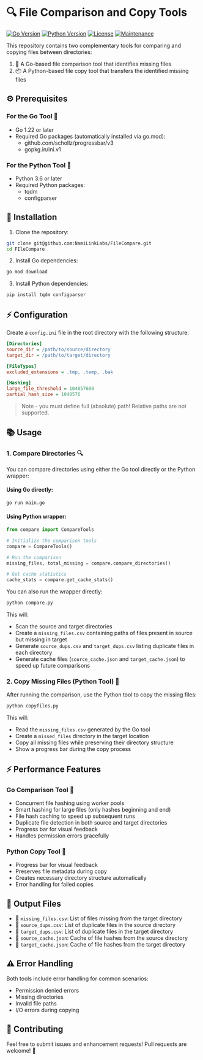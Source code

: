 # 🔍 File Comparison and Copy Tools

[![Go Version](https://img.shields.io/badge/Go-1.22%2B-blue)](https://go.dev/)
[![Python Version](https://img.shields.io/badge/Python-3.6%2B-blue)](https://www.python.org/)
[![License](https://img.shields.io/badge/License-MIT-green)](LICENSE)
[![Maintenance](https://img.shields.io/badge/Maintained%3F-yes-green.svg)](https://github.com/NamiLinkLabs/FileCompare/graphs/commit-activity)

This repository contains two complementary tools for comparing and copying files between directories:
1. 🚀 A Go-based file comparison tool that identifies missing files
2. 📦 A Python-based file copy tool that transfers the identified missing files

## ⚙️ Prerequisites

### For the Go Tool 🚀
- Go 1.22 or later
- Required Go packages (automatically installed via go.mod):
  - github.com/schollz/progressbar/v3
  - gopkg.in/ini.v1

### For the Python Tool 🐍
- Python 3.6 or later
- Required Python packages:
  - tqdm
  - configparser

## 🔧 Installation

1. Clone the repository:
```bash
git clone git@github.com:NamiLinkLabs/FileCompare.git
cd FIleCompare
```

2. Install Go dependencies:
```bash
go mod download
```

3. Install Python dependencies:
```bash
pip install tqdm configparser
```

## ⚡ Configuration

Create a `config.ini` file in the root directory with the following structure:

```ini
[Directories]
source_dir = /path/to/source/directory
target_dir = /path/to/target/directory

[FileTypes]
excluded_extensions = .tmp, .temp, .bak

[Hashing]
large_file_threshold = 104857600
partial_hash_size = 1048576
```
> Note - you must define full (absolute) path! Relative paths are not supported.

## 📚 Usage

### 1. Compare Directories 🔍

You can compare directories using either the Go tool directly or the Python wrapper:

#### Using Go directly:
```bash
go run main.go
```

#### Using Python wrapper:
```python
from compare import CompareTools

# Initialize the comparison tools
compare = CompareTools()

# Run the comparison
missing_files, total_missing = compare.compare_directories()

# Get cache statistics
cache_stats = compare.get_cache_stats()
```

You can also run the wrapper directly:
```bash
python compare.py
```

This will:
- Scan the source and target directories
- Create a `missing_files.csv` containing paths of files present in source but missing in target
- Generate `source_dups.csv` and `target_dups.csv` listing duplicate files in each directory
- Generate cache files (`source_cache.json` and `target_cache.json`) to speed up future comparisons

### 2. Copy Missing Files (Python Tool) 📂

After running the comparison, use the Python tool to copy the missing files:

```bash
python copyfiles.py
```

This will:
- Read the `missing_files.csv` generated by the Go tool
- Create a `missed_files` directory in the target location
- Copy all missing files while preserving their directory structure
- Show a progress bar during the copy process

## ⚡ Performance Features

### Go Comparison Tool 🚀
- Concurrent file hashing using worker pools
- Smart hashing for large files (only hashes beginning and end)
- File hash caching to speed up subsequent runs
- Duplicate file detection in both source and target directories
- Progress bar for visual feedback
- Handles permission errors gracefully

### Python Copy Tool 🐍
- Progress bar for visual feedback
- Preserves file metadata during copy
- Creates necessary directory structure automatically
- Error handling for failed copies

## 📁 Output Files

- 📄 `missing_files.csv`: List of files missing from the target directory
- 📄 `source_dups.csv`: List of duplicate files in the source directory
- 📄 `target_dups.csv`: List of duplicate files in the target directory
- 💾 `source_cache.json`: Cache of file hashes from the source directory
- 💾 `target_cache.json`: Cache of file hashes from the target directory

## ⚠️ Error Handling

Both tools include error handling for common scenarios:
- Permission denied errors
- Missing directories
- Invalid file paths
- I/O errors during copying

## 👥 Contributing

Feel free to submit issues and enhancement requests! Pull requests are welcome! 🎉
